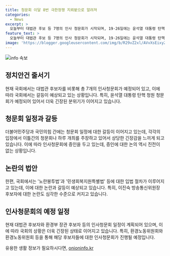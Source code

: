 ```yaml
---
title: 청문회 이달 8번 극한정쟁 지뢰밭으로 알려져
categories:
  - News
excerpt: >
  오늘부터 대법관 후보 등 7명의 인사 청문회가 시작되며, 19·26일에는 윤석열 대통령 탄핵 청문회가 예정되어 있습니다. 이와 함께 국회는 노란봉투법과 민생회복지원특별법 등의 입법 절차를 밟고 있어 긴장된 상황입니다. 더불어민주당과 국민의힘이 청문회 일정과 관련해 갈등을 겪고 있으며, 증인을 두고도 충돌이 일어나고 있습니다. 추가로 환경노동위원회는 김완섭 환경부 장관 후보자에 대한 인사청문회 계획을 확정했으며, 민생회복지원특별법에 대한 입법 공청회를 진행할 예정입니다.
feature_text: >
  오늘부터 대법관 후보 등 7명의 인사 청문회가 시작되며, 19·26일에는 윤석열 대통령 탄핵 청문회가 예정되어 있습니다. 이와 함께 국회는 노란봉투법과 민생회복지원특별법 등의 입법 절차를 밟고 있어 긴장된 상황입니다. 더불어민주당과 국민의힘이 청문회 일정과 관련해 갈등을 겪고 있으며, 증인을 두고도 충돌이 일어나고 있습니다. 추가로 환경노동위원회는 김완섭 환경부 장관 후보자에 대한 인사청문회 계획을 확정했으며, 민생회복지원특별법에 대한 입법 공청회를 진행할 예정입니다.
image: 'https://blogger.googleusercontent.com/img/b/R29vZ2xl/AVvXsEixyZcFfHzMRdzZMjFBmAUKJYCLCGyLL1o632UiGVXcaFdKo_bkvkuCioo0uUKlGfBVcT3P84aROyZIXSBEx3Aw5nCQ3pTgDom1WDC4m8eifvWiAmWEEVb4x6G_l8C0QH225ldMjyaFvpxGEBGNO37VmDTDMHGhJPq73UglMfDca1-0aw/s1600/blogspot.png'
---
```


<p><img src="https://blogger.googleusercontent.com/img/b/R29vZ2xl/AVvXsEixyZcFfHzMRdzZMjFBmAUKJYCLCGyLL1o632UiGVXcaFdKo_bkvkuCioo0uUKlGfBVcT3P84aROyZIXSBEx3Aw5nCQ3pTgDom1WDC4m8eifvWiAmWEEVb4x6G_l8C0QH225ldMjyaFvpxGEBGNO37VmDTDMHGhJPq73UglMfDca1-0aw/s1600/blogspot.png" alt="info 속보" /></p>

<h2 data-ke-size="size26">정치안건 줄서기</h2>

<p data-ke-size="size16">현재 국회에서는 대법관 후보자를 비롯해 총 7개의 인사청문회가 예정되어 있고, 이에 따라 국회에서는 갈등이 예상되고 있는 상황입니다. 특히, 윤석열 대통령 탄핵 청원 청문회가 예정되어 있어서 더욱 긴장된 분위기가 이어지고 있습니다.</p>

<h2 data-ke-size="size26">청문회 일정과 갈등</h2>

<p data-ke-size="size16">더불어민주당과 국민의힘 간에는 청문회 일정에 대한 갈등이 이어지고 있는데, 각각의 입장에서 이틀간의 청문회나 하루 개최를 주장하고 있어서 상당한 긴장감을 느끼게 되고 있습니다. 이에 따라 인사청문회에 증인을 두고 있는데, 증인에 대한 논의 역시 진전이 없는 상황입니다.</p>

<h2 data-ke-size="size26">논란의 법안</h2>

<p data-ke-size="size16">한편, 국회에서는 '노란봉투법'과 '민생회복지원특별법' 등에 대한 입법 절차가 이루어지고 있는데, 이에 대한 논란과 갈등이 예상되고 있습니다. 특히, 이진숙 방송통신위원장 후보자에 대한 논란도 심각한 수준으로 커지고 있습니다.</p>

<h2 data-ke-size="size26">인사청문회의 예정 일정</h2>

<p data-ke-size="size16">현재 대법관 후보자와 환경부 장관 후보자 등의 인사청문회 일정이 계획되어 있으며, 이에 따라 국회의 상황은 더욱 긴장된 상태로 이어지고 있습니다. 특히, 환경노동위원회와 환경노동위원회 등을 통해 해당 후보자들에 대한 인사청문회가 진행될 예정입니다.</p>
유용한 생활 정보가 필요하시다면, <a href="https://onioninfo.kr" rel="dofollow">onioninfo.kr</a>


